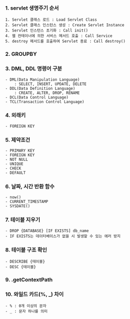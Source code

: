 ### 1. servlet 생명주기 순서
    1. Servlet 클래스 로드 : Load Servlet Class
    2. Servlet 클래스 인스턴스 생성 : Create Servlet Instance
    3. Servlet 인스턴스 초기화 : Call init()
    4. 웹 컨테이너에 의한 서비스 메서드 호출 : Call Service
    5. destroy 메서드를 호출하여 Servlet 종료 : Call destroy()
### 2. GROUPBY
### 3. DML, DDL 명령어 구분
    - DML(Data Manipulation Language)
        : SELECT, INSERT, UPDATE, DELETE
    - DDL(Data Definition Language)
        : CREATE, ALTER, DROP, RENAME
    - DCL(Data Control Language)
    - TCL(Transaction Control Language)
### 4. 외래키
    - FOREIGN KEY
### 5. 제약조건
    - PRIMARY KEY
    - FOREIGN KEY
    - NOT NULL
    - UNIQUE
    - CHECK
    - DEFAULT
### 6. 날짜, 시간 반환 함수
    - now()
    - CURRENT_TIMESTAMP
    - SYSDATE()
### 7. 테이블 지우기
    - DROP {DATABASE} [IF EXISTS] db_name
    - IF EXISTS는 데이터베이스가 없을 시 발생할 수 있는 에러 방지
### 8. 테이블 구조 확인
    - DESCRIBE {테이블}
    - DESC {테이블}
### 9. .getContextPath
### 10. 와일드 카드(%, _) 차이
    - % : 0개 이상의 문자
    - _ : 문자 하나를 의미
